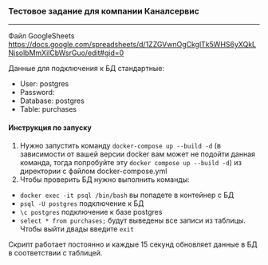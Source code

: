 ### Тестовое задание для компании Каналсервис
---
Файл GoogleSheets https://docs.google.com/spreadsheets/d/1ZZGVwnOgCkglTk5WHS6yXQkLNjsolbMmXilCbWsrGuo/edit#gid=0

Данные для подключения к БД стандартные:
- User: postgres
- Password:
- Database: postgres
- Table: purchases


#### Инструкция по запуску
1. Нужно запустить команду ```docker-compose up --build -d``` (в зависимости от вашей версии docker вам может не подойти данная команда, тогда попробуйте эту ```docker compose up --build -d```) из директории с файлом docker-compose.yml
2. Чтобы проверить БД нужно выполнить команды:
- ```docker exec -it psql /bin/bash``` вы попадете в контейнер с БД
- ```psql -U postgres``` подключение к БД
- ```\c postgres``` подключение к базе postgres
- ```select * from purchases;``` будут выведены все записи из таблицы.
Чтобы выйти двады введите ```exit```

Скрипт работает постоянно и каждые 15 секунд обновляет данные в БД в соответствии с таблицей.